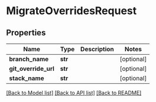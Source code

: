 # MigrateOverridesRequest

## Properties
Name | Type | Description | Notes
------------ | ------------- | ------------- | -------------
**branch_name** | **str** |  | [optional] 
**git_override_url** | **str** |  | [optional] 
**stack_name** | **str** |  | [optional] 

[[Back to Model list]](../README.md#documentation-for-models) [[Back to API list]](../README.md#documentation-for-api-endpoints) [[Back to README]](../README.md)


